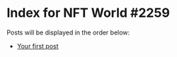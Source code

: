 # Index for NFT World #2259
Posts will be displayed in the order below:

- [Your first post](./001-first.md)

